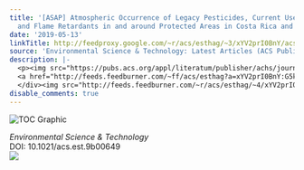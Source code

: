 ```yaml
---
title: '[ASAP] Atmospheric Occurrence of Legacy Pesticides, Current Use Pesticides,
  and Flame Retardants in and around Protected Areas in Costa Rica and Uganda'
date: '2019-05-13'
linkTitle: http://feedproxy.google.com/~r/acs/esthag/~3/xYV2prI0BnY/acs.est.9b00649
source: 'Environmental Science & Technology: Latest Articles (ACS Publications)'
description: |-
  <p><img src="https://pubs.acs.org/appl/literatum/publisher/achs/journals/content/esthag/0/esthag.ahead-of-print/acs.est.9b00649/20190513/images/medium/es-2019-00649s_0005.gif" alt="TOC Graphic"/></p><div><cite>Environmental Science & Technology</cite></div><div>DOI: 10.1021/acs.est.9b00649</div><div class="feedflare">
  <a href="http://feeds.feedburner.com/~ff/acs/esthag?a=xYV2prI0BnY:G5kaykWY3Ks:yIl2AUoC8zA"><img src="http://feeds.feedburner.com/~ff/acs/esthag?d=yIl2AUoC8zA" border="0"></img></a>
  </div><img src="http://feeds.feedburner.com/~r/acs/esthag/~4/xYV2prI0BnY" height="1" width="1" ...
disable_comments: true
---
```

<p><img src="https://pubs.acs.org/appl/literatum/publisher/achs/journals/content/esthag/0/esthag.ahead-of-print/acs.est.9b00649/20190513/images/medium/es-2019-00649s_0005.gif" alt="TOC Graphic"/></p><div><cite>Environmental Science & Technology</cite></div><div>DOI: 10.1021/acs.est.9b00649</div><div class="feedflare">
<a href="http://feeds.feedburner.com/~ff/acs/esthag?a=xYV2prI0BnY:G5kaykWY3Ks:yIl2AUoC8zA"><img src="http://feeds.feedburner.com/~ff/acs/esthag?d=yIl2AUoC8zA" border="0"></img></a>
</div><img src="http://feeds.feedburner.com/~r/acs/esthag/~4/xYV2prI0BnY" height="1" width="1" ...